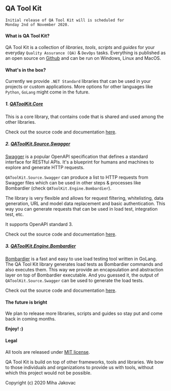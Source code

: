 ## QA Tool Kit
```
Initial release of QA Tool Kit will is scheduled for
Monday 2nd of November 2020.
```

#### What is QA Tool Kit?

QA Tool Kit is a collection of *libraries*, *tools*, *scripts* and *guides* for your everyday `Quality Assurance (QA)` & `DevOps` tasks. Everything is published as an open source on [Github](https://github.com/qatoolkit) and can be run on Windows, Linux and MacOS.

#### What's in the box?

Currently we provide `.NET Standard` libraries that can be used in your projects or custom applications. More options for other languages like `Python`, `GoLang` might come in the future.

##### 1. [QAToolKit.Core](https://github.com/qatoolkit/qatoolkit-core-net)

This is a core library, that contains code that is shared and used among the other libraries.

Check out the source code and documentation [here](https://github.com/qatoolkit/qatoolkit-core-net).

##### 2.  [QAToolKit.Source.Swagger](https://github.com/qatoolkit/qatoolkit-source-swagger-net)

[Swagger](https://swagger.io/specification/) is a popular OpenAPI specification that defines a standard interface for RESTful APIs. It's a blueprint for humans and machines to explore and generate HTTP requests. 

`QAToolKit.Source.Swagger` can produce a list to HTTP requests from Swagger files which can be used in other steps & processes like Bombardier (check `QAToolKit.Engine.Bombardier`).

The library is very flexible and allows for request filtering, whitelisting, data generation, URL and model data replacement and basic authentication. This way you can generate requests that can be used in load test, integration test, etc.

It supports OpenAPI standard 3.

Check out the source code and documentation [here](https://github.com/qatoolkit/qatoolkit-source-swagger-net).

##### 3. [QAToolKit.Engine.Bombardier](https://github.com/qatoolkit/qatoolkit-engine-bombardier-net)

[Bombardier](https://github.com/codesenberg/bombardier) is a fast and easy to use load testing tool written in GoLang. The QA Tool Kit library generates load tests as Bombardier commands and also executes them.
This way we provide an encapsulation and abstraction layer on top of Bombardier executable. And you guessed it, the output of `QAToolKit.Source.Swagger` can be used to generate the load tests.

Check out the source code and documentation [here](https://github.com/qatoolkit/qatoolkit-engine-bombardier-net).

#### The future is bright

We plan to release more libraries, scripts and guides so stay put and come back in coming months.

**Enjoy! :)**

#### Legal

All tools are released under [MIT license](https://opensource.org/licenses/MIT).

QA Tool Kit is build on top of other frameworks, tools and libraries. We bow to those individuals and organizations to provide us with tools, without which this project would not be possible.

Copyright (c) 2020 Miha Jakovac